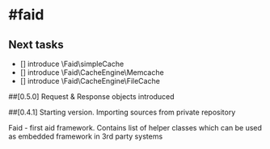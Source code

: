 #faid
====

## Next tasks

- [] introduce \Faid\simpleCache
- [] introduce \Faid\CacheEngine\Memcache
- [] introduce \Faid\CacheEngine\FileCache

##[0.5.0]
Request & Response objects introduced

##[0.4.1]
Starting version. Importing sources from private repository

Faid - first aid framework. Contains list of helper classes which can be used as embedded framework in 3rd party systems
